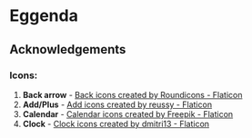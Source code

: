 # Eggenda

## Acknowledgements
### Icons:
  1. **Back arrow** - <a href="https://www.flaticon.com/free-icons/back" title="back icons">Back icons created by Roundicons - Flaticon</a>
  2. **Add/Plus** - <a href="https://www.flaticon.com/free-icons/add" title="add icons">Add icons created by reussy - Flaticon</a>
  3. **Calendar** - <a href="https://www.flaticon.com/free-icons/calendar" title="calendar icons">Calendar icons created by Freepik - Flaticon</a>
  4. **Clock** - <a href="https://www.flaticon.com/free-icons/clock" title="clock icons">Clock icons created by dmitri13 - Flaticon</a>
